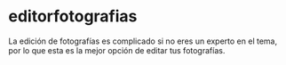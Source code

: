 # editorfotografias
La edición de fotografías es complicado si no eres un experto en el tema, por lo que esta es la mejor opción de editar tus fotografías. 
